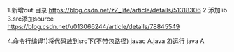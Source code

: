 1.新增out 目录  https://blog.csdn.net/zZ_life/article/details/51318306
2.添加lib
3.src添加source   https://blog.csdn.net/u013066244/article/details/78845549

4.命令行编译1)将代码放到src下(不带包路径) javac A.java 2)运行 java A